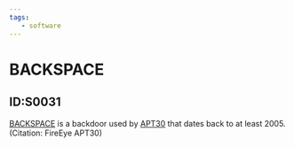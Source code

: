 ```yaml
---
tags:
   - software
---
```

# BACKSPACE
## ID:S0031
[BACKSPACE](software/S0031) is a backdoor used by [APT30](groups/G0013) that dates back to at least 2005. (Citation: FireEye APT30)
